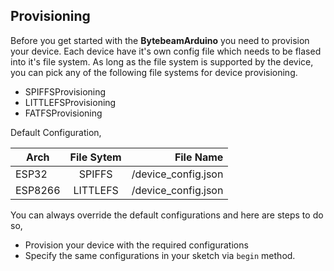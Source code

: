 ## Provisioning

Before you get started with the **BytebeamArduino** you need to provision your device. Each device have it's own config file which needs to be flased into it's file system. As long as the file system is supported by the device, you can pick any of the following file systems for device provisioning.

- SPIFFSProvisioning
- LITTLEFSProvisioning
- FATFSProvisioning

Default Configuration,

| Arch          | File Sytem    | File Name           |
| ------------- |:-------------:| -------------------:|
| ESP32         | SPIFFS        | /device_config.json |
| ESP8266       | LITTLEFS      | /device_config.json |

You can always override the default configurations and here are steps to do so,
 - Provision your device with the required configurations
 - Specify the same configurations in your sketch via `begin` method.